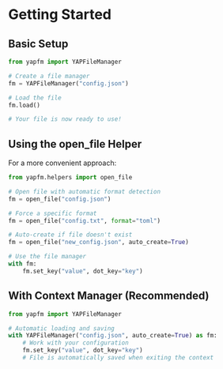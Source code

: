 # Getting Started

## Basic Setup

```python
from yapfm import YAPFileManager

# Create a file manager
fm = YAPFileManager("config.json")

# Load the file
fm.load()

# Your file is now ready to use!
```

## Using the open_file Helper

For a more convenient approach:

```python
from yapfm.helpers import open_file

# Open file with automatic format detection
fm = open_file("config.json")

# Force a specific format
fm = open_file("config.txt", format="toml")

# Auto-create if file doesn't exist
fm = open_file("new_config.json", auto_create=True)

# Use the file manager
with fm:
    fm.set_key("value", dot_key="key")
```

## With Context Manager (Recommended)

```python
from yapfm import YAPFileManager

# Automatic loading and saving
with YAPFileManager("config.json", auto_create=True) as fm:
    # Work with your configuration
    fm.set_key("value", dot_key="key")
    # File is automatically saved when exiting the context
```

